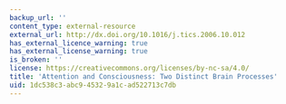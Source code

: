 ```yaml
---
backup_url: ''
content_type: external-resource
external_url: http://dx.doi.org/10.1016/j.tics.2006.10.012
has_external_licence_warning: true
has_external_license_warning: true
is_broken: ''
license: https://creativecommons.org/licenses/by-nc-sa/4.0/
title: 'Attention and Consciousness: Two Distinct Brain Processes'
uid: 1dc538c3-abc9-4532-9a1c-ad522713c7db
---
```

